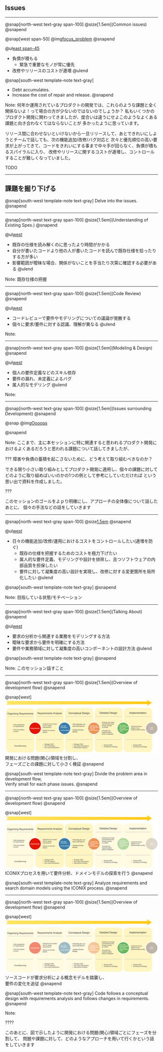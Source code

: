 ## Issues
---
@snap[north-west text-gray span-100]
@size[1.5em](Common issues)
@snapend

@snap[west span-50]
@img[focus_problem](assets/img/deadline.png)
@snapend

@ul[east span-45](false)
- 負債が積もる
    - 緊急で重要なモノが常に優先
- 改修やリリースのコストが逓増
@ulend

@snap[south-west template-note text-gray]
- Debt accumulates.  
- Increase the cost of repair and release. 
@snapend

Note:
何年か運用されているプロダクトの開発では、これらのような課題と全く関係ないよ！って場合の方が少ないのではないのでしょうか？
私もいくつかのプロダクト開発に関わってきましたが、度合いは違うにせよこのようなよくある課題と向き合わなくてはならないことが
多かったように思っています。

リリース間に合わせないといけないから一旦リリースして、あとできれいにしようとチームで話しても、次の機能追加/改修/バグ対応と
次々と優先順位の高い要求が上がってきて、コードをきれいにする事まで中々手が回らなく、負債が積もるスパイラルに入り、
改修やリリースに関するコストが逓増し、コントロールすることが難しくなっていました。

TODO

---
## 課題を掘り下げる

@snap[south-west template-note text-gray]
Delve into the issues.
@snapend

---
@snap[north-west text-gray span-100]
@size[1.5em](Understanding of Existing Spes.)
@snapend

@ul[west]()
* 既存の仕様を読み解くのに思ったより時間がかかる
* 自分が書いたコードより他の人が書いたコードを読んで既存仕様を拾ったりする方が多い
* 影響範囲が曖昧な場合、関係がないことを手当たり次第に確認する必要がある
@ulend

Note:
既存仕様の把握

---
@snap[north-west text-gray span-100]
@size[1.5em](Code Review)
@snapend

@ul[west]()
* コードレビューで要件やモデリングについての議論が発散する
* 個々に要求/要件に対する認識、理解が異なる
@ulend

Note:

---
@snap[north-west text-gray span-100]
@size[1.5em](Modeling & Design)
@snapend

@ul[west]()
* 個人の要件定義などのスキル依存
* 要件の漏れ、未定義によるバグ
* 属人的なモデリング
@ulend

Note:

---
@snap[north-west text-gray span-100]
@size[1.5em](Issues surrounding Development)
@snapend

@snap[]()
@img[Oooops](assets/img/stress-man.jpg)
<!-- 障害や負債の蓄積を起こさないために、どう考えて取り組むべきなのか？ -->
@snapend

Note:
ここまで、主に本セッションに特に関連すると思われるプロダクト開発におけるよくあるだろうと思われる課題について話してきましたが、

???
障害や負債の蓄積を起こさないために、どう考えて取り組むべきなのか？

できる限り小さい取り組みとしてプロダクト開発に適用し、個々の課題に対してどのように取り組めばいいのかの1つの例として参考にしていただければ
という思い出で資料を作成しました。

???

このセッションのゴールをよｐり明確にし、アプローチの全体像について話したあとに、
個々の手法などの話をしていきます

---
@snap[north-west text-gray span-100]
@size[1.5em](Goals)
@snapend

@ul[west](true)
* 日々の機能追加/改修/運用におけるコストをコントロールしたい(逓増を防ぐ)
    * 既存の仕様を把握するためのコストを極力下げたい
    * 属人的な要件定義、モデリングや設計を排除し、且つソフトウェアの内部品質を担保したい
    * 要件に対して凝集度の高い設計を実現し、改修に対する変更箇所を局所化したい
@ulend

@snap[south-west template-note text-gray]
@snapend

Note:
目指している状態/モチベーション

---
@snap[north-west text-gray span-100]
@size[1.5em](Talking About)
@snapend

@ul[west](true)
* 要求の分析から関連する業務をモデリングする方法
* 曖昧な要求から要件を明確にする方法
* 要件や業務領域に対して凝集度の高いコンポーネントの設計方法
@ulend

@snap[south-west template-note text-gray]
@snapend

Note:
このセッション話すこと

---
@snap[north-west text-gray span-100]
@size[1.5em](Overview of development flow)
@snapend

@snap[west]
![development-flow](assets/img/development-flow.png)
　開発における問題(関心)領域を分割し、  
フェーズごとの課題に対して小さく検証
@snapend

@snap[south-west template-note text-gray]
Divide the problem area in development flow,  
Verify small for each phase issues.
@snapend

---
@snap[north-west text-gray span-100]
@size[1.5em](Overview of development flow)
@snapend

@snap[west]
![development-flow](assets/img/development-flow-intro1.png)
ICONIXプロセスを用いて要件分析、ドメインモデルの探索を行う
@snapend

@snap[south-west template-note text-gray]
Analyze requirements and search domain models using the ICONIX process.
@snapend

---
@snap[north-west text-gray span-100]
@size[1.5em](Overview of development flow)
@snapend

@snap[west]
![development-flow](assets/img/development-flow-intro2.png)
　ソースコードが要求分析による概念モデルを踏襲し、  
要件の変化を追従
@snapend

@snap[south-west template-note text-gray]
Code follows a conceptual design with requirements analysis and follows changes in requirements.
@snapend

Note:

????

このあとに、図で示したように開発における問題(関心)領域ごとにフェーズを分割して、
問題や課題に対して、どのようなアプローチを用いて行くかという話をしていきます

